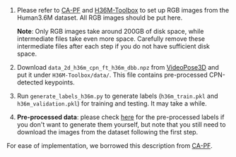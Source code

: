 1. Please refer to [CA-PF](https://github.com/QitaoZhao/ContextAware-PoseFormer) and [H36M-Toolbox](https://github.com/CHUNYUWANG/H36M-Toolbox) to set up RGB images from the Human3.6M dataset. All RGB images should be put here. 

    **Note**: Only RGB images take around 200GB of disk space, while intermediate files take even more space. Carefully remove these intermediate files after each step if you do not have sufficient disk space.

2. Download `data_2d_h36m_cpn_ft_h36m_dbb.npz` from [VideoPose3D](https://github.com/facebookresearch/VideoPose3D/blob/main/DATASETS.md) and put it under `H36M-Toolbox/data/`. This file contains pre-processed CPN-detected keypoints.

3. Run `generate_labels_h36m.py` to generate labels (`h36m_train.pkl` and `h36m_validation.pkl`) for training and testing. It may take a while.

4. **Pre-processed data**: please check [here](https://drive.google.com/drive/folders/1OYKWnu_5GPLRfceD3Psf4-JZkloBodKx) for the pre-processed labels if you don't want to generate them yourself, but note that you still need to download the images from the dataset following the first step.

For ease of implementation, we borrowed this description from [CA-PF](https://github.com/QitaoZhao/ContextAware-PoseFormer).

